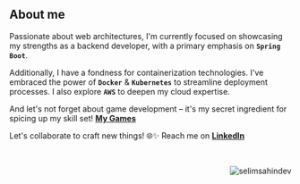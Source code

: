 <!--<a href="https://leetcode.com/selimsahin/">
  <img align="right" src="https://leetcard.jacoblin.cool/selimsahin?theme=nord&font=Ubuntu&ext=heatmap&border=0&radius=4&hide=ranking&animation=false" alt="LeetCode Stats" /> 
</a>-->

About me
---

Passionate about web architectures, I'm currently focused on showcasing my strengths as a backend developer, with a primary emphasis on **`Spring Boot`**.

Additionally, I have a fondness for containerization technologies. I've embraced the power of **`Docker`** & **`Kubernetes`** to streamline deployment processes. I also explore **`AWS`** to deepen my cloud expertise.

And let's not forget about game development – it's my secret ingredient for spicing up my skill set! **[My Games](https://github.com/selimsahindev/portfolio)**

Let's collaborate to craft new things! 🌐✨ Reach me on **[LinkedIn](https://www.linkedin.com/in/selim-sahin/)**

<!--<p align="right">
  <a href="https://www.credly.com/badges/4de1a12a-476e-4c69-b17f-8665218d3239/linked_in_profile" title="AWS Cloud Essentials. Cool badge from AWS"><img src="image/badge/aws-cloud-essentials.png" width="72"></a>
  <a href="https://www.youracclaim.com/badges/9cc237e1-8aeb-4b86-893b-4cfedb3830d9?source=linked_in_profile" title="Unity Essentials Badge. Everything starts with this the basics..."><img src="image/badge/unity-essentials.png" width="72"></a>
  <a href="https://www.credly.com/badges/ae8b7e00-8a67-4902-9dcd-73a488f65d19?source=linked_in_profile" title="Unity Junior Programmer Badge. I don't feel junior but I like this badge!"><img src="image/badge/unity-junior-programmer.png" width="72"></a>
</p>-->

<br>

<p><img align="right" src="https://komarev.com/ghpvc/?username=selimsahindev&label=Profile%20views&color=0e75b6&style=flat" alt="selimsahindev" /></p>
